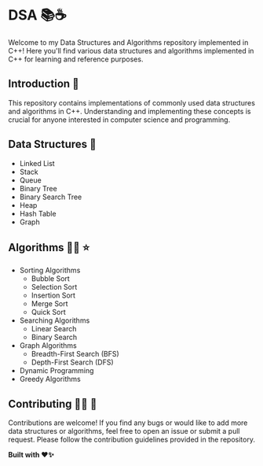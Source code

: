 # DSA 📚☕️

Welcome to my Data Structures and Algorithms repository implemented in C++! Here you'll find various data structures and algorithms implemented in C++ for learning and reference purposes. 

## Introduction 🛑 
This repository contains implementations of commonly used data structures and algorithms in C++. Understanding and implementing these concepts is crucial for anyone interested in computer science and programming.

## Data Structures 📑
- Linked List
- Stack
- Queue
- Binary Tree
- Binary Search Tree
- Heap
- Hash Table
- Graph

## Algorithms 👩‍💻 ⭐ 
- Sorting Algorithms
  - Bubble Sort
  - Selection Sort
  - Insertion Sort
  - Merge Sort
  - Quick Sort
- Searching Algorithms
  - Linear Search
  - Binary Search
- Graph Algorithms
  - Breadth-First Search (BFS)
  - Depth-First Search (DFS)
- Dynamic Programming
- Greedy Algorithms

## Contributing 🤝🏻 🎉
Contributions are welcome! If you find any bugs or would like to add more data structures or algorithms, feel free to open an issue or submit a pull request. Please follow the contribution guidelines provided in the repository.

**Built with ❤️✨**
